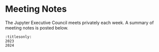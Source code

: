 # Meeting Notes

The Jupyter Executive Council meets privately each week. A summary of meeting notes is posted below.

```{toctree}
:titlesonly:
2023
2024
```
